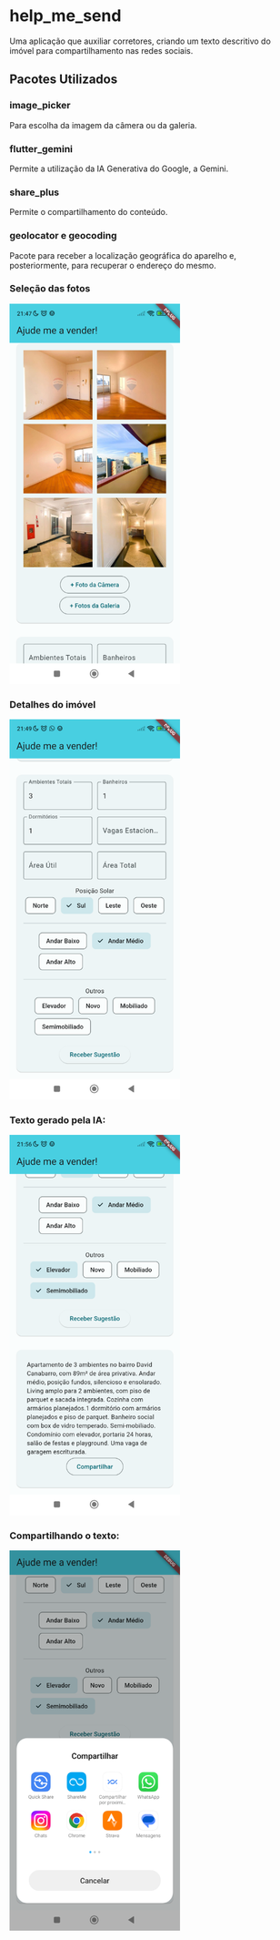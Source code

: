 # help_me_send

Uma aplicação que auxiliar corretores, criando um texto descritivo do imóvel para compartilhamento nas redes sociais. 

## Pacotes Utilizados

### image_picker
Para escolha da imagem da câmera ou da galeria.
### flutter_gemini
Permite a utilização da IA Generativa do Google, a Gemini.
### share_plus
Permite o compartilhamento do conteúdo.
### geolocator e geocoding
Pacote para receber a localização geográfica do aparelho e, posteriormente, para recuperar o endereço do mesmo.

### Seleção das fotos
<img src="https://github.com/ricardoogliari/help_me_send/blob/master/pictures.png" width="300">

### Detalhes do imóvel
<img src="https://github.com/ricardoogliari/help_me_send/blob/master/details.png" width="300">

### Texto gerado pela IA:
<img src="https://github.com/ricardoogliari/help_me_send/blob/master/text_to_share.png" width="300">

### Compartilhando o texto:
<img src="https://github.com/ricardoogliari/help_me_send/blob/master/sharing.png" width="300">
